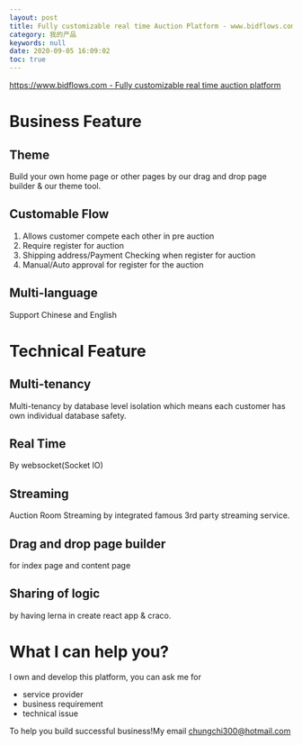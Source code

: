 ```yaml
---
layout: post
title: Fully customizable real time Auction Platform - www.bidflows.com
category: 我的产品
keywords: null
date: 2020-09-05 16:09:02
toc: true
---
```


[https://www.bidflows.com - Fully customizable real time auction platform ](https://www.bidflows.com)

# Business Feature

## Theme
Build your own home page or other pages by our drag and drop page builder & our theme tool.

## Customable Flow
1. Allows customer compete each other in pre auction
2. Require register for auction
3. Shipping address/Payment Checking when register for auction
4. Manual/Auto approval for register for the auction


## Multi-language

Support Chinese and English

# Technical Feature

## Multi-tenancy
Multi-tenancy by database level isolation which means each customer has own individual database safety.

## Real Time 
By websocket(Socket IO)

## Streaming
Auction Room Streaming by integrated famous 3rd party streaming service.

## Drag and drop page builder
for index page and content page

## Sharing of logic 
by having lerna in create react app & craco.


# What I can help you?

I own and develop this platform, you can ask me for 

* service provider
* business requirement
* technical issue

To help you build successful business!My email [chungchi300@hotmail.com](mailto:chungchi300@hotmail.com)
